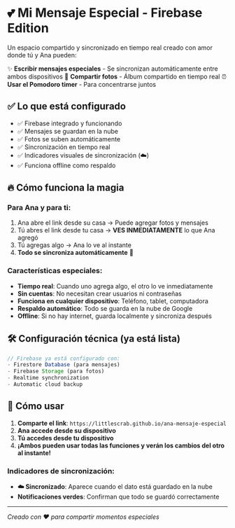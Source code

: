 # 💕 Mi Mensaje Especial - Firebase Edition

Un espacio compartido y sincronizado en tiempo real creado con amor donde tú y Ana pueden:

✨ **Escribir mensajes especiales** - Se sincronizan automáticamente entre ambos dispositivos
📸 **Compartir fotos** - Álbum compartido en tiempo real
⏰ **Usar el Pomodoro timer** - Para concentrarse juntos


## ✅ Lo que está configurado

- ✅ Firebase integrado y funcionando
- ✅ Mensajes se guardan en la nube
- ✅ Fotos se suben automáticamente
- ✅ Sincronización en tiempo real
- ✅ Indicadores visuales de sincronización (☁️)
- ✅ Funciona offline como respaldo

## 🔥 Cómo funciona la magia

### **Para Ana y para ti:**
1. Ana abre el link desde su casa → Puede agregar fotos y mensajes
2. Tú abres el link desde tu casa → **VES INMEDIATAMENTE** lo que Ana agregó
3. Tú agregas algo → Ana lo ve al instante
4. **Todo se sincroniza automáticamente** 🎉

### **Características especiales:**
- **Tiempo real**: Cuando uno agrega algo, el otro lo ve inmediatamente
- **Sin cuentas**: No necesitan crear usuarios ni contraseñas
- **Funciona en cualquier dispositivo**: Teléfono, tablet, computadora
- **Respaldo automático**: Todo se guarda en la nube de Google
- **Offline**: Si no hay internet, guarda localmente y sincroniza después

## 🛠️ Configuración técnica (ya está lista)

```javascript
// Firebase ya está configurado con:
- Firestore Database (para mensajes)
- Firebase Storage (para fotos)
- Realtime synchronization
- Automatic cloud backup
```

## 📱 Cómo usar

1. **Comparte el link**: `https://littlescrab.github.io/ana-mensaje-especial`
2. **Ana accede desde su dispositivo**
3. **Tú accedes desde tu dispositivo**
4. **¡Ambos pueden usar todas las funciones y verán los cambios del otro al instante!**

### **Indicadores de sincronización:**
- **☁️ Sincronizado**: Aparece cuando el dato está guardado en la nube
- **Notificaciones verdes**: Confirman que todo se guardó correctamente

---

*Creado con ❤️ para compartir momentos especiales*

